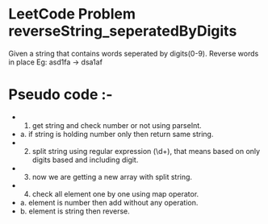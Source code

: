 # LeetCode Problem reverseString_seperatedByDigits


  Given a string that contains words seperated by digits(0-9). Reverse words in place
  Eg: asd1fa -> dsa1af
 
 # Pseudo code :-
 * 1. get string and check number or not using parseInt.
 *  a. if string is holding number only then return same string.
 * 2. split string using regular expression (\d+), that means based on only digits based and including digit.
 * 3. now we are getting a new array with split string.
 * 4. check all element one by one using map operator.
 *  a. element is number then add without any operation.
 *  b. element is string then reverse.
